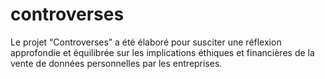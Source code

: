# controverses
Le projet “Controverses” a été élaboré pour susciter une réflexion approfondie et équilibrée sur les implications éthiques et financières de la vente de données personnelles par les entreprises.
